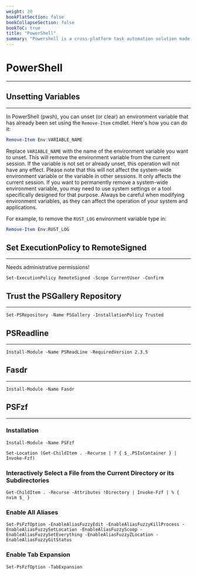 ```yaml
---
weight: 20
bookFlatSection: false
bookCollapseSection: false
bookToC: true
title: "PowerShell"
summary: "Powershell is a cross-platform task automation solution made up of a command-line shell, a scripting language, and a configuration management framework. It’s used for managing and automating the administration of Windows systems."
---
```


<!--markdownlint-disable MD025 -->

# PowerShell

---

## Unsetting Variables

---

In PowerShell (pwsh), you can unset (or clear) an environment variable that has already been set using the `Remove-Item` cmdlet. Here's how you can do it:

```powershell
Remove-Item Env:VARIABLE_NAME
```

Replace `VARIABLE_NAME` with the name of the environment variable you want to unset. This will remove the environment variable from the current session. If the variable is not set or already unset, this operation will not have any effect. Please note that this will not affect the system-wide environment variable or the variable in other sessions. It only affects the current session. If you want to permanently remove a system-wide environment variable, you may need to use system settings or a tool specifically designed for that purpose. Always be careful when modifying environment variables, as they can affect the operation of your system and applications.

For example, to remove the `RUST_LOG` environment variable type in:

```powershell
Remove-Item Env:RUST_LOG
```

## Set ExecutionPolicy to RemoteSigned

---

Needs administrative permissions!

```pwsh
Set-ExecutionPolicy RemoteSigned -Scope CurrentUser -Confirm
```

## Trust the PSGallery Repository

---

```pwsh
Set-PSRepository -Name PSGallery -InstallationPolicy Trusted 
```

## PSReadline

---

```pwsh
Install-Module -Name PSReadLine -RequiredVersion 2.3.5
```

## Fasdr

---

```pwsh
Install-Module -Name Fasdr
```

## PSFzf

---

### Installation

```pwsh
Install-Module -Name PSFzf
```

```pwsh
Set-Location (Get-ChildItem . -Recurse | ? { $_.PSIsContainer } | Invoke-Fzf)
```

### Interactively Select a File from the Current Directory or its Subdirectories

```pwsh
Get-ChildItem . -Recurse -Attributes !Directory | Invoke-Fzf | % { nvim $_ }
```

### Enable All Aliases

```pwsh
Set-PsFzfOption -EnableAliasFuzzyEdit -EnableAliasFuzzyKillProcess -EnableAliasFuzzySetLocation -EnableAliasFuzzyScoop -EnableAliasFuzzySetEverything -EnableAliasFuzzyZLocation -EnableAliasFuzzyGitStatus
```

### Enable Tab Expansion

```pwsh
Set-PsFzfOption -TabExpansion
```
